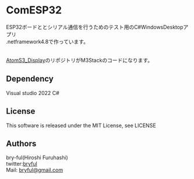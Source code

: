 ﻿# ComESP32

ESP32ボードととシリアル通信を行うためのテスト用のC#WindowsDesktopアプリ<br>
.netframework4.8で作っています。<br>
<br>


[AtomS3_Display](https://github.com/bryful/AtomS3_Display)のリポジトリがM3Stackのコードになります。

## Dependency
Visual studio 2022 C#

## License
This software is released under the MIT License, see LICENSE

## Authors

bry-ful(Hiroshi Furuhashi)<br>
twitter:[bryful](https://twitter.com/bryful)<br>
Mail: bryful@gmail.com<br>

